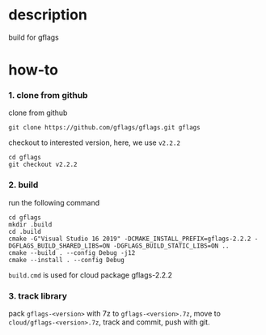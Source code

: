 # description
build for gflags

# how-to

### 1. clone from github
clone from github
```
git clone https://github.com/gflags/gflags.git gflags
```

checkout to interested version, here, we use `v2.2.2`
```
cd gflags
git checkout v2.2.2
```

### 2. build
run the following command
```
cd gflags
mkdir .build
cd .build
cmake -G"Visual Studio 16 2019" -DCMAKE_INSTALL_PREFIX=gflags-2.2.2 -DGFLAGS_BUILD_SHARED_LIBS=ON -DGFLAGS_BUILD_STATIC_LIBS=ON ..
cmake --build . --config Debug -j12
cmake --install . --config Debug
```

`build.cmd` is used for cloud package gflags-2.2.2

### 3. track library
pack `gflags-<version>` with 7z to `gflags-<version>.7z`,
move to `cloud/gflags-<version>.7z`,
track and commit, push with git.
